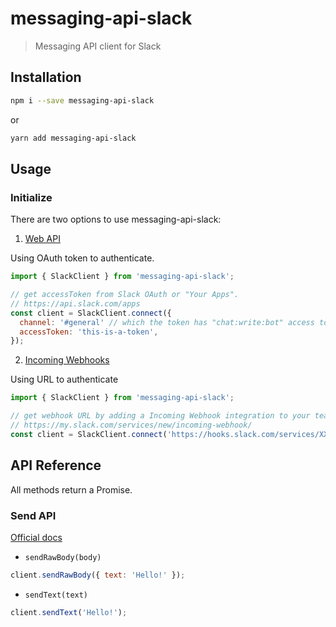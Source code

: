 # messaging-api-slack

> Messaging API client for Slack

## Installation

```sh
npm i --save messaging-api-slack
```
or
```sh
yarn add messaging-api-slack
```

## Usage

### Initialize

There are two options to use messaging-api-slack:

1. [Web API](https://api.slack.com/methods/chat.postMessage)

Using OAuth token to authenticate.

```js
import { SlackClient } from 'messaging-api-slack';

// get accessToken from Slack OAuth or "Your Apps".
// https://api.slack.com/apps
const client = SlackClient.connect({
  channel: '#general' // which the token has "chat:write:bot" access to
  accessToken: 'this-is-a-token',
});
```

2. [Incoming Webhooks](https://api.slack.com/incoming-webhooks)

Using URL to authenticate

```js
import { SlackClient } from 'messaging-api-slack';

// get webhook URL by adding a Incoming Webhook integration to your team.
// https://my.slack.com/services/new/incoming-webhook/
const client = SlackClient.connect('https://hooks.slack.com/services/XXXXXXXX/YYYYYYYY/zzzzzZZZZZ');
```

## API Reference

All methods return a Promise.

### Send API

[Official docs](https://api.slack.com/docs/messages) 

- `sendRawBody(body)`

```js
client.sendRawBody({ text: 'Hello!' });
```

- `sendText(text)`

```js
client.sendText('Hello!');
```
